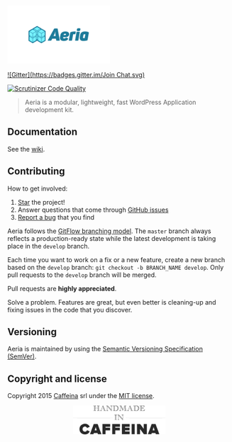 <img src="resources/img/aeria-logo-2.png" height="130">

[![Gitter](https://badges.gitter.im/Join Chat.svg)](https://gitter.im/CaffeinaLab/aeria?utm_source=badge&utm_medium=badge&utm_campaign=pr-badge&utm_content=badge)

[![Scrutinizer Code Quality](https://scrutinizer-ci.com/g/CaffeinaLab/aeria/badges/quality-score.png?b=master)](https://scrutinizer-ci.com/g/CaffeinaLab/aeria/?branch=master)

> Aeria is a modular, lightweight, fast WordPress Application development kit.


## Documentation

See the [wiki](https://github.com/CaffeinaLab/aeria/wiki).


## Contributing

How to get involved:

1. [Star](https://github.com/CaffeinaLab/aeria/stargazers) the project!
2. Answer questions that come through [GitHub issues](https://github.com/CaffeinaLab/aeria/issues?state=open)
3. [Report a bug](https://github.com/CaffeinaLab/aeria/issues/new) that you find


Aeria follows the [GitFlow branching model](http://nvie.com/posts/a-successful-git-branching-model). The ```master``` branch always reflects a production-ready state while the latest development is taking place in the ```develop``` branch.

Each time you want to work on a fix or a new feature, create a new branch based on the ```develop``` branch: ```git checkout -b BRANCH_NAME develop```. Only pull requests to the ```develop``` branch will be merged.

Pull requests are **highly appreciated**.

Solve a problem. Features are great, but even better is cleaning-up and fixing issues in the code that you discover.

## Versioning

Aeria is maintained by using the [Semantic Versioning Specification (SemVer)](http://semver.org).


## Copyright and license

Copyright 2015 [Caffeina](http://caffeina.it) srl under the [MIT license](LICENSE.md).

<p align="center"><a href="http://caffeina.co" target="_blank" title="Caffeina - Ideas Never Sleep"><img src="https://github.com/CaffeinaLab/BrandResources/blob/master/caffeina-handmade.png?raw=true" align="center" height="65"></a></p>
